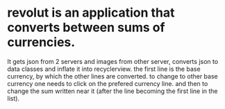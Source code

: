 # revolut is an application that converts between sums of currencies.
It gets json from 2 servers and images from other server, converts json to data classes and inflate it into recyclerview. the first line is the base currency, by which the other lines are converted. 
to change to other base currency one needs to click on the prefered currency line. and then to change the sum written near it (after the line becoming the first line in the list).
